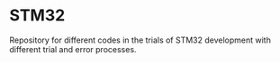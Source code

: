 # STM32
Repository for different codes in the trials of STM32 development with different trial and error processes. 
